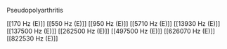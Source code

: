 Pseudopolyarthritis

[[170 Hz (E)]]
[[550 Hz (E)]]
[[950 Hz (E)]]
[[5710 Hz (E)]]
[[13930 Hz (E)]]
[[137500 Hz (E)]]
[[262500 Hz (E)]]
[[497500 Hz (E)]]
[[626070 Hz (E)]]
[[822530 Hz (E)]]